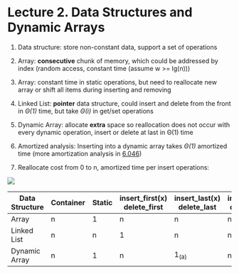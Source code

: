 # Lecture 2. Data Structures and Dynamic Arrays

1. Data structure: store non-constant data, support a set of operations

2. Array: **consecutive** chunk of memory, which could be addressed by index (random access, constant time (assume w >= lg(n)))

3. Array: constant time in static operations, but need to reallocate new array or shift all items during inserting and removing

4. Linked List: **pointer** data structure, could insert and delete from the front in *Θ(1)* time, but take *Θ(i)* in get/set operations

5. Dynamic Array: allocate **extra** space so reallocation does not occur with every dynamic operation, insert or delete  at last in Θ(1) time

6. Amortized analysis: Inserting into a dynamic array takes *Θ(1)* amortized time (more amortization analysis in [6.046](https://ocw.mit.edu/courses/electrical-engineering-and-computer-science/6-046j-design-and-analysis-of-algorithms-spring-2015/))

7. Reallocate cost from 0 to n, amortized time per insert operations: 

![](https://github.com/NervousOrange/Self-Taught-Open-Course/raw/main/MIT%206.006%20-%20Introduction%20to%20Algorithms/images/Lecture2-amortizationOfDynamicArray)

| Data Structure | Container | Static | insert_first(x) delete_first | insert_last(x) delete_last | insert_at(i,x) delete_at(i) |
| -------------- | --------- | ------ | ---------------------------- | -------------------------- | --------------------------- |
| Array          | n         | 1      | n                            | n                          | n                           |
| Linked List    | n         | n      | 1                            | n                          | n                           |
| Dynamic Array  | n         | 1      | n                            | 1<sub>(a)</sub>            | n                           |



